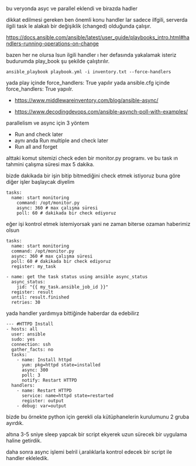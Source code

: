bu veryonda asyc ve parallel eklendi ve birazda hadler

dikkat edilmesi gereken ben önemli konu handler lar sadece ilfgili, serverda ilgili task le alakalı bir değişiklik (changed) olduğunda çalışır.

https://docs.ansible.com/ansible/latest/user_guide/playbooks_intro.html#handlers-running-operations-on-change

bazen her ne olursa lsun ilgili handler ı her defasında yakalamak isteriz budurumda play_book şu şekilde çalıştırılır.

```
ansible_playbook playbook.yml -i inventory.txt --force-handlers
```

yada play içinde  force_handlers: True yapılır yada ansible.cfg içinde force_handlers: True yapıılr.


- https://www.middlewareinventory.com/blog/ansible-async/

- https://www.decodingdevops.com/ansible-asynch-poll-with-examples/

parallelism ve async için 3 yöntem

- Run and check later
- aynı anda Run multiple and check later
- Run all and forget


alttaki komut sitemizi check eden bir monitor.py programı. ve bu task ın tahmini çalışma süresi max 5 dakika.

bizde dakikada bir işin bitip bitmediğini check etmek istiyoruz buna göre diğer işler başlaycak diyelim


```
tasks:
  name: start monitoring
    command: /opt/monitor.py
    async: 360 # max çalışma süresi
    poll: 60 # dakikada bir check ediyoruz

```


eğer işi kontrol etmek istemiyorsak yani ne zaman  biterse ozaman haberimiz olsun

```
tasks:
  name: start monitoring
  command: /opt/monitor.py
  async: 360 # max çalışma süresi
  poll: 60 # dakikada bir check ediyoruz
  register: my_task

- name: get the task status using ansible async_status
  async_status:
    jid: "{{ my_task.ansible_job_id }}"
  register: result
  until: result.finished
  retries: 30

```
yada handler yardımıya bittiğinde haberdar da edebilirz


```
--- #HTTPD Install
- hosts: all
  user: ansible
  sudo: yes
  connection: ssh
  gather_facts: no
  tasks:
    - name: Install httpd
      yum: pkg=httpd state=installed
      async: 300
      poll: 3
      notify: Restart HTTPD
  handlers:
    - name: Restart HTTPD
      service: name=httpd state=restarted
      register: output
    - debug: var=output

```
bizde bu örnekte python için gerekli ola kütüphanelerin kurulumunu 2 gruba ayırdık.

altına 3-5 sniye sleep yapcak bir script ekyerek uzun sürecek bir uygulama haline getirdik.

daha sonra async işlemi belril i,aralıklarla kontrol edecek bir script ile handler ekleledik.



